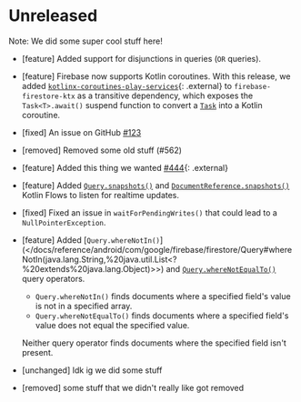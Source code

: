 # Unreleased

Note: We did some super cool stuff here!

- [feature] Added support for disjunctions in queries (`OR` queries).
- [feature] Firebase now supports Kotlin coroutines.
  With this release, we added
  [`kotlinx-coroutines-play-services`](https://kotlinlang.org/api/kotlinx.coroutines/kotlinx-coroutines-play-services/){: .external}
  to `firebase-firestore-ktx` as a transitive dependency, which exposes the
  `Task<T>.await()` suspend function to convert a
  [`Task`](https://developers.google.com/android/guides/tasks) into a Kotlin
  coroutine.
- [fixed] An issue on GitHub [#123](//github.com/firebase/firebase-android-sdk/issues/number)
- [removed] Removed some old stuff (#562)
- [feature] Added this thing we wanted
  [#444](//github.com/firebase/firebase-android-sdk/issues/number){: .external}
- [feature] Added
  [`Query.snapshots()`](/docs/reference/kotlin/com/google/firebase/firestore/ktx/package-summary#snapshots_1)
  and
  [`DocumentReference.snapshots()`](/docs/reference/kotlin/com/google/firebase/firestore/ktx/package-summary#snapshots)
  Kotlin Flows to listen for realtime updates.
- [fixed] Fixed an issue in `waitForPendingWrites()` that could lead to a
  `NullPointerException`.
- [feature] Added
  [`Query.whereNotIn()`](</docs/reference/android/com/google/firebase/firestore/Query#whereNotIn(java.lang.String,%20java.util.List<?%20extends%20java.lang.Object)>>)
  and
  [`Query.whereNotEqualTo()`](</docs/reference/android/com/google/firebase/firestore/Query#whereNotEqualTo(java.lang.String,%20java.lang.Object)>)
  query operators.

  - `Query.whereNotIn()` finds documents where a specified field's value is
    not in a specified array.
  - `Query.whereNotEqualTo()` finds documents where a specified field's value
    does not equal the specified value.

  Neither query operator finds documents where the specified field isn't
  present.

- [unchanged] Idk ig we did some stuff
- [removed] some stuff that we didn't really like got removed
